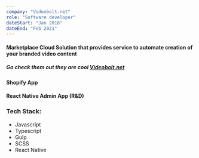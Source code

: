 ```yaml
---
company: "Videobolt.net"
role: "Software developer"
dateStart: "Jan 2018"
dateEnd: "Feb 2021"
---
```


#### Marketplace Cloud Solution that provides service to automate creation of your branded video content

##### Go check them out they are cool <a href="https://videobolt.net"> Videobolt.net </a>

#### Shopify App

#### React Native Admin App (R&D)

### Tech Stack:

- Javascript
- Typescript
- Gulp
- SCSS
- React Native
